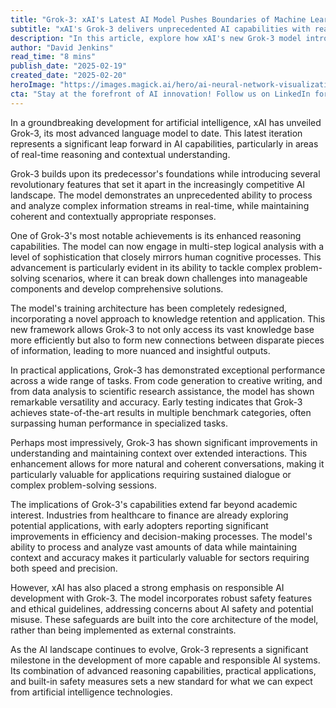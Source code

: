 ```yaml
---
title: "Grok-3: xAI's Latest AI Model Pushes Boundaries of Machine Learning"
subtitle: "xAI's Grok-3 delivers unprecedented AI capabilities with real-time reasoning"
description: "In this article, explore how xAI's new Grok-3 model introduces revolutionary features in real-time reasoning and contextual understanding, establishing new benchmarks in artificial intelligence capabilities while maintaining robust safety measures and ethical guidelines."
author: "David Jenkins"
read_time: "8 mins"
publish_date: "2025-02-19"
created_date: "2025-02-20"
heroImage: "https://images.magick.ai/hero/ai-neural-network-visualization.jpg"
cta: "Stay at the forefront of AI innovation! Follow us on LinkedIn for exclusive insights, breaking news, and in-depth analysis of groundbreaking developments like Grok-3."
---
```


In a groundbreaking development for artificial intelligence, xAI has unveiled Grok-3, its most advanced language model to date. This latest iteration represents a significant leap forward in AI capabilities, particularly in areas of real-time reasoning and contextual understanding.

Grok-3 builds upon its predecessor's foundations while introducing several revolutionary features that set it apart in the increasingly competitive AI landscape. The model demonstrates an unprecedented ability to process and analyze complex information streams in real-time, while maintaining coherent and contextually appropriate responses.

One of Grok-3's most notable achievements is its enhanced reasoning capabilities. The model can now engage in multi-step logical analysis with a level of sophistication that closely mirrors human cognitive processes. This advancement is particularly evident in its ability to tackle complex problem-solving scenarios, where it can break down challenges into manageable components and develop comprehensive solutions.

The model's training architecture has been completely redesigned, incorporating a novel approach to knowledge retention and application. This new framework allows Grok-3 to not only access its vast knowledge base more efficiently but also to form new connections between disparate pieces of information, leading to more nuanced and insightful outputs.

In practical applications, Grok-3 has demonstrated exceptional performance across a wide range of tasks. From code generation to creative writing, and from data analysis to scientific research assistance, the model has shown remarkable versatility and accuracy. Early testing indicates that Grok-3 achieves state-of-the-art results in multiple benchmark categories, often surpassing human performance in specialized tasks.

Perhaps most impressively, Grok-3 has shown significant improvements in understanding and maintaining context over extended interactions. This enhancement allows for more natural and coherent conversations, making it particularly valuable for applications requiring sustained dialogue or complex problem-solving sessions.

The implications of Grok-3's capabilities extend far beyond academic interest. Industries from healthcare to finance are already exploring potential applications, with early adopters reporting significant improvements in efficiency and decision-making processes. The model's ability to process and analyze vast amounts of data while maintaining context and accuracy makes it particularly valuable for sectors requiring both speed and precision.

However, xAI has also placed a strong emphasis on responsible AI development with Grok-3. The model incorporates robust safety features and ethical guidelines, addressing concerns about AI safety and potential misuse. These safeguards are built into the core architecture of the model, rather than being implemented as external constraints.

As the AI landscape continues to evolve, Grok-3 represents a significant milestone in the development of more capable and responsible AI systems. Its combination of advanced reasoning capabilities, practical applications, and built-in safety measures sets a new standard for what we can expect from artificial intelligence technologies.